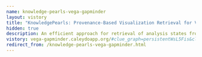 ```yaml
---
name: knowledge-pearls-vega-gapminder
layout: vistory
title: "KnowledgePearls: Provenance-Based Visualization Retrieval for Vega Gapminder"
hidden: true
description: An efficient approach for retrieval of analysis states from provenance graphs.
vistory: vega-gapminder.caleydoapp.org/#clue_graph=persistentWsL5Fis&clue_state=40
redirect_from: /knowledge-pearls-vega-gapminder.html
---
```

